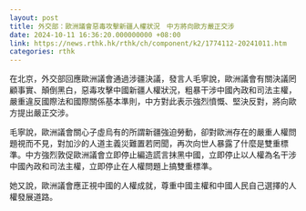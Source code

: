 ```yaml
---
layout: post
title: 外交部：歐洲議會惡毒攻擊新疆人權狀況　中方將向歐方嚴正交涉
date: 2024-10-11 16:36:20.000000000 +08:00
link: https://news.rthk.hk/rthk/ch/component/k2/1774112-20241011.htm
categories: rthk
---
```


在北京，外交部回應歐洲議會通過涉疆決議，發言人毛寧說，歐洲議會有關決議罔顧事實、顛倒黑白，惡毒攻擊中國新疆人權狀況，粗暴干涉中國內政和司法主權，嚴重違反國際法和國際關係基本準則，中方對此表示強烈憤慨、堅決反對，將向歐方提出嚴正交涉。

毛寧說，歐洲議會關心子虛烏有的所謂新疆強迫勞動，卻對歐洲存在的嚴重人權問題視而不見，對加沙的人道主義災難置若罔聞，再次向世人暴露了什麼是雙重標準。中方強烈敦促歐洲議會立即停止編造謊言抹黑中國，立即停止以人權為名干涉中國內政和司法主權，立即停止在人權問題上搞雙重標準。

她又說，歐洲議會應正視中國的人權成就，尊重中國主權和中國人民自己選擇的人權發展道路。
